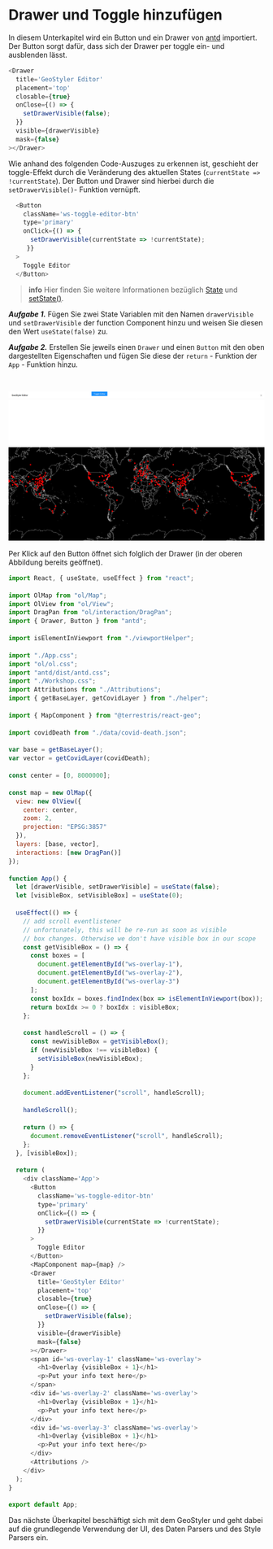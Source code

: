 # Drawer und Toggle hinzufügen

In diesem Unterkapitel wird ein Button und ein Drawer von [antd](https://ant.design/components/button/) importiert. Der Button sorgt dafür, dass sich der Drawer per toggle ein- und ausblenden lässt. 

```javascript
<Drawer
  title='GeoStyler Editor'
  placement='top'
  closable={true}
  onClose={() => {
    setDrawerVisible(false);
  }}
  visible={drawerVisible}
  mask={false}
></Drawer>
```

Wie anhand des folgenden Code-Auszuges zu erkennen ist, geschieht der toggle-Effekt durch die Veränderung des aktuellen States (`currentState => !currentState`). Der Button und Drawer sind hierbei durch die `setDrawerVisible()`- Funktion vernüpft.

```javascript
  <Button
    className='ws-toggle-editor-btn'
    type='primary'
    onClick={() => {
      setDrawerVisible(currentState => !currentState);
     }}
  >
    Toggle Editor
  </Button>
```

> **info**
> Hier finden Sie weitere Informationen bezüglich [State](https://reactjs.org/docs/state-and-lifecycle.html) und [setState()](https://reactjs.org/docs/faq-state.html). 

***Aufgabe 1.***
Fügen Sie zwei State Variablen mit den Namen `drawerVisible` und `setDrawerVisible` der function Component hinzu und weisen Sie diesen den Wert `useState(false)` zu.

***Aufgabe 2.***
Erstellen Sie jeweils einen `Drawer` und einen `Button` mit den oben dargestellten Eigenschaften und fügen Sie diese der `return` - Funktion der `App` - Funktion hinzu.

<br>

[![](../images/stepFourImage.png)](../images/stepFourImage.png)

Per Klick auf den Button öffnet sich folglich der Drawer (in der oberen Abbildung bereits geöffnet).

```javascript
import React, { useState, useEffect } from "react";

import OlMap from "ol/Map";
import OlView from "ol/View";
import DragPan from "ol/interaction/DragPan";
import { Drawer, Button } from "antd";

import isElementInViewport from "./viewportHelper";

import "./App.css";
import "ol/ol.css";
import "antd/dist/antd.css";
import "./Workshop.css";
import Attributions from "./Attributions";
import { getBaseLayer, getCovidLayer } from "./helper";

import { MapComponent } from "@terrestris/react-geo";

import covidDeath from "./data/covid-death.json";

var base = getBaseLayer();
var vector = getCovidLayer(covidDeath);

const center = [0, 8000000];

const map = new OlMap({
  view: new OlView({
    center: center,
    zoom: 2,
    projection: "EPSG:3857"
  }),
  layers: [base, vector],
  interactions: [new DragPan()]
});

function App() {
  let [drawerVisible, setDrawerVisible] = useState(false);
  let [visibleBox, setVisibleBox] = useState(0);

  useEffect(() => {
    // add scroll eventlistener
    // unfortunately, this will be re-run as soon as visible
    // box changes. Otherwise we don't have visible box in our scope
    const getVisibleBox = () => {
      const boxes = [
        document.getElementById("ws-overlay-1"),
        document.getElementById("ws-overlay-2"),
        document.getElementById("ws-overlay-3")
      ];
      const boxIdx = boxes.findIndex(box => isElementInViewport(box));
      return boxIdx >= 0 ? boxIdx : visibleBox;
    };

    const handleScroll = () => {
      const newVisibleBox = getVisibleBox();
      if (newVisibleBox !== visibleBox) {
        setVisibleBox(newVisibleBox);
      }
    };

    document.addEventListener("scroll", handleScroll);

    handleScroll();

    return () => {
      document.removeEventListener("scroll", handleScroll);
    };
  }, [visibleBox]);

  return (
    <div className='App'>
      <Button
        className='ws-toggle-editor-btn'
        type='primary'
        onClick={() => {
          setDrawerVisible(currentState => !currentState);
        }}
      >
        Toggle Editor
      </Button>
      <MapComponent map={map} />
      <Drawer
        title='GeoStyler Editor'
        placement='top'
        closable={true}
        onClose={() => {
          setDrawerVisible(false);
        }}
        visible={drawerVisible}
        mask={false}
      ></Drawer>
      <span id='ws-overlay-1' className='ws-overlay'>
        <h1>Overlay {visibleBox + 1}</h1>
        <p>Put your info text here</p>
      </span>
      <div id='ws-overlay-2' className='ws-overlay'>
        <h1>Overlay {visibleBox + 1}</h1>
        <p>Put your info text here</p>
      </div>
      <div id='ws-overlay-3' className='ws-overlay'>
        <h1>Overlay {visibleBox + 1}</h1>
        <p>Put your info text here</p>
      </div>
      <Attributions />
    </div>
  );
}

export default App;
```

Das nächste Überkapitel beschäftigt sich mit dem GeoStyler und geht dabei auf die grundlegende 
Verwendung der UI, des Daten Parsers und des Style Parsers ein.